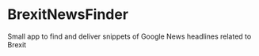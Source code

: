 # BrexitNewsFinder
Small app to find and deliver snippets of Google News headlines related to Brexit
